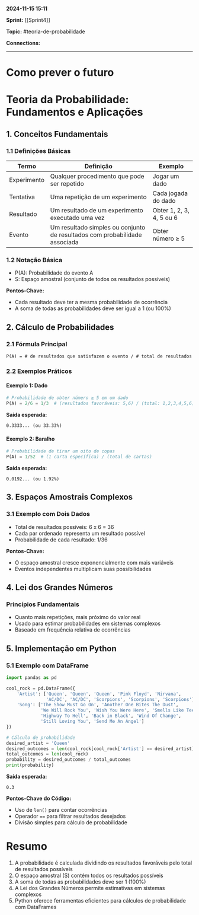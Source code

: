 
**2024-11-15 15:11**

**Sprint:** [[Sprint4]]

**Topic:** #teoria-de-probabilidade

**Connections:** 

---
# **Como prever o futuro**

# Teoria da Probabilidade: Fundamentos e Aplicações

## 1. Conceitos Fundamentais

### 1.1 Definições Básicas

| Termo | Definição | Exemplo |
|-------|-----------|---------|
| Experimento | Qualquer procedimento que pode ser repetido | Jogar um dado |
| Tentativa | Uma repetição de um experimento | Cada jogada do dado |
| Resultado | Um resultado de um experimento executado uma vez | Obter 1, 2, 3, 4, 5 ou 6 |
| Evento | Um resultado simples ou conjunto de resultados com probabilidade associada | Obter número ≥ 5 |

### 1.2 Notação Básica
- P(A): Probabilidade do evento A
- S: Espaço amostral (conjunto de todos os resultados possíveis)

**Pontos-Chave:**
- Cada resultado deve ter a mesma probabilidade de ocorrência
- A soma de todas as probabilidades deve ser igual a 1 (ou 100%)

## 2. Cálculo de Probabilidades

### 2.1 Fórmula Principal

```
P(A) = # de resultados que satisfazem o evento / # total de resultados
```

### 2.2 Exemplos Práticos

#### Exemplo 1: Dado
```python
# Probabilidade de obter número ≥ 5 em um dado
P(A) = 2/6 = 1/3  # (resultados favoráveis: 5,6) / (total: 1,2,3,4,5,6)
```

**Saída esperada:**
```
0.3333... (ou 33.33%)
```

#### Exemplo 2: Baralho
```python
# Probabilidade de tirar um oito de copas
P(A) = 1/52  # (1 carta específica) / (total de cartas)
```

**Saída esperada:**
```
0.0192... (ou 1.92%)
```

## 3. Espaços Amostrais Complexos

### 3.1 Exemplo com Dois Dados
- Total de resultados possíveis: 6 x 6 = 36
- Cada par ordenado representa um resultado possível
- Probabilidade de cada resultado: 1/36

**Pontos-Chave:**
- O espaço amostral cresce exponencialmente com mais variáveis
- Eventos independentes multiplicam suas possibilidades

## 4. Lei dos Grandes Números

### Princípios Fundamentais
- Quanto mais repetições, mais próximo do valor real
- Usado para estimar probabilidades em sistemas complexos
- Baseado em frequência relativa de ocorrências

## 5. Implementação em Python

### 5.1 Exemplo com DataFrame

```python
import pandas as pd

cool_rock = pd.DataFrame({
    'Artist': ['Queen', 'Queen', 'Queen', 'Pink Floyd', 'Nirvana', 
               'AC/DC', 'AC/DC', 'Scorpions', 'Scorpions', 'Scorpions'],
    'Song': ['The Show Must Go On', 'Another One Bites The Dust', 
             'We Will Rock You', 'Wish You Were Here', 'Smells Like Teen Spirit',
             'Highway To Hell', 'Back in Black', 'Wind Of Change', 
             'Still Loving You', 'Send Me An Angel']
})

# Cálculo de probabilidade
desired_artist = 'Queen'
desired_outcomes = len(cool_rock[cool_rock['Artist'] == desired_artist])
total_outcomes = len(cool_rock)
probability = desired_outcomes / total_outcomes
print(probability)
```

**Saída esperada:**
```
0.3
```

**Pontos-Chave do Código:**
- Uso de `len()` para contar ocorrências
- Operador `==` para filtrar resultados desejados
- Divisão simples para cálculo de probabilidade

# Resumo

1. A probabilidade é calculada dividindo os resultados favoráveis pelo total de resultados possíveis
2. O espaço amostral (S) contém todos os resultados possíveis
3. A soma de todas as probabilidades deve ser 1 (100%)
4. A Lei dos Grandes Números permite estimativas em sistemas complexos
5. Python oferece ferramentas eficientes para cálculos de probabilidade com DataFrames








